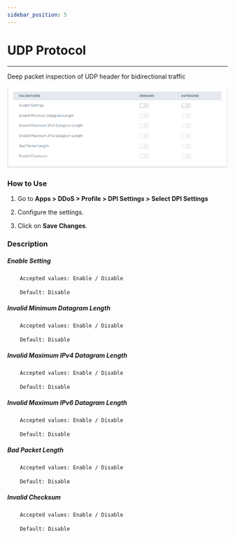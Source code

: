 ```yaml
---
sidebar_position: 5
---
```


# UDP Protocol

---

Deep packet inspection of UDP header for bidirectional traffic

![dpi_settings](/img/ddos/v7/docs/udp.png)

### How to Use

1. Go to **Apps > DDoS > Profile > DPI Settings > Select DPI Settings**

2. Configure the settings.

3. Click on **Save Changes**.

### Description

##### **Enable Setting**

```
    Accepted values: Enable / Disable

    Default: Disable
```


##### **Invalid Minimum Datagram Length**

```
    Accepted values: Enable / Disable

    Default: Disable
```


##### **Invalid Maximum IPv4 Datagram Length**

```
    Accepted values: Enable / Disable

    Default: Disable
```


##### **Invalid Maximum IPv6 Datagram Length**

```
    Accepted values: Enable / Disable

    Default: Disable
```


##### **Bad Packet Length**

```
    Accepted values: Enable / Disable

    Default: Disable
```


##### **Invalid Checksum**

```
    Accepted values: Enable / Disable

    Default: Disable
```

